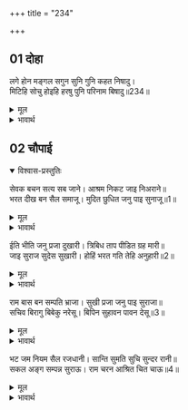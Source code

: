 +++
title = "234"

+++

## 01 दोहा

<div class="audioEmbed"  caption="AIR-वाचनम्" src="https://archive.org/download/rAmcharitmAnas-AIR/EPI-210.mp3"></div>

लगे होन मङ्गल सगुन सुनि गुनि कहत निषादु।  
मिटिहि सोचु होइहि हरषु पुनि परिनाम बिषादु॥234॥  

<details><summary>मूल</summary>

लगे होन मङ्गल सगुन सुनि गुनि कहत निषादु।  
मिटिहि सोचु होइहि हरषु पुनि परिनाम बिषादु॥234॥  
</details>

<details><summary>भावार्थ</summary>

मङ्गल शकुन होने लगे। उन्हें सुनकर और विचारकर निषाद कहने लगा- सोच मिटेगा, हर्ष होगा, पर फिर अन्त में दुःख होगा॥234॥  
</details>





## 02 चौपाई
<details open><summary>विश्वास-प्रस्तुतिः</summary>

सेवक बचन सत्य सब जाने। आश्रम निकट जाइ निअराने॥  
भरत दीख बन सैल समाजू। मुदित छुधित जनु पाइ सुनाजू॥1॥  
</details>
<details><summary>मूल</summary>

सेवक बचन सत्य सब जाने। आश्रम निकट जाइ निअराने॥  
भरत दीख बन सैल समाजू। मुदित छुधित जनु पाइ सुनाजू॥1॥  
</details>

<details><summary>भावार्थ</summary>

भरतजी ने सेवक (गुह) के सब वचन सत्य जाने और वे आश्रम के समीप जा पहुँचे। वहाँ के वन और पर्वतों के समूह को देखा तो भरतजी इतने आनन्दित हुए मानो कोई भूखा अच्छा अन्न (भोजन) पा गया हो॥1॥  
</details>

ईति भीति जनु प्रजा दुखारी। त्रिबिध ताप पीडित ग्रह मारी॥  
जाइ सुराज सुदेस सुखारी। होहिं भरत गति तेहि अनुहारी॥2॥  

<details><summary>मूल</summary>

ईति भीति जनु प्रजा दुखारी। त्रिबिध ताप पीडित ग्रह मारी॥  
जाइ सुराज सुदेस सुखारी। होहिं भरत गति तेहि अनुहारी॥2॥  
</details>

<details><summary>भावार्थ</summary>

जैसे ईति के भय से दुःखी हुई और तीनों (आध्यात्मिक, आधिदैविक और आधिभौतिक) तापों तथा क्रूर ग्रहों और महामारियों से पीडित प्रजा किसी उत्तम देश और उत्तम राज्य में जाकर सुखी हो जाए, भरतजी की गति (दशा) ठीक उसी प्रकार हो रही है॥2॥ (अधिक जल बरसना, न बरसना, चूहों का उत्पात, टिड्डियाँ, तोते और दूसरे राजा की चढाई- खेतों में बाधा देने वाले इन छह उपद्रवों को 'ईति' कहते हैं)।  
</details>

राम बास बन सम्पति भ्राजा। सुखी प्रजा जनु पाइ सुराजा॥  
सचिव बिरागु बिबेकु नरेसू। बिपिन सुहावन पावन देसू॥3॥  

<details><summary>मूल</summary>

राम बास बन सम्पति भ्राजा। सुखी प्रजा जनु पाइ सुराजा॥  
सचिव बिरागु बिबेकु नरेसू। बिपिन सुहावन पावन देसू॥3॥  
</details>

<details><summary>भावार्थ</summary>

श्री रामचन्द्रजी के निवास से वन की सम्पत्ति ऐसी सुशोभित है मानो अच्छे राजा को पाकर प्रजा सुखी हो। सुहावना वन ही पवित्र देश है। विवेक उसका राजा है और वैराग्य मन्त्री है॥3॥  
</details>

भट जम नियम सैल रजधानी। सान्ति सुमति सुचि सुन्दर रानी॥  
सकल अङ्ग सम्पन्न सुराऊ। राम चरन आश्रित चित चाऊ॥4॥  

<details><summary>मूल</summary>

भट जम नियम सैल रजधानी। सान्ति सुमति सुचि सुन्दर रानी॥  
सकल अङ्ग सम्पन्न सुराऊ। राम चरन आश्रित चित चाऊ॥4॥  
</details>

<details><summary>भावार्थ</summary>

यम (अहिंसा, सत्य, अस्तेय, ब्रह्मचर्य और अपरिग्रह) तथा नियम (शौच, सन्तोष, तप, स्वाध्याय और ईश्वर प्रणिधान) योद्धा हैं। पर्वत राजधानी है, शान्ति तथा सुबुद्धि दो सुन्दर पवित्र रानियाँ हैं। वह श्रेष्ठ राजा राज्य के सब अङ्गों से पूर्ण है और श्री रामचन्द्रजी के चरणों के आश्रित रहने से उसके चित्त में चाव (आनन्द या उत्साह) है॥4॥ (स्वामी, आमत्य, सुहृद, कोष, राष्ट्र, दुर्ग और सेना- राज्य के सात अङ्ग हैं।)  
</details>


